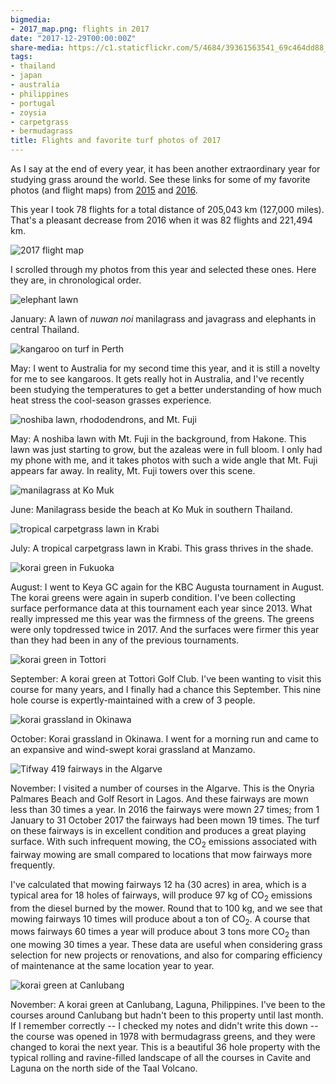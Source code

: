 ```yaml
---
bigmedia:
- 2017_map.png: flights in 2017
date: "2017-12-29T00:00:00Z"
share-media: https://c1.staticflickr.com/5/4684/39361563541_69c464dd88_b_d.jpg
tags:
- thailand
- japan
- australia
- philippines
- portugal
- zoysia
- carpetgrass
- bermudagrass
title: Flights and favorite turf photos of 2017
---
```


As I say at the end of every year, it has been another extraordinary year for studying grass around the world. See these links for some of my favorite photos (and flight maps) from [2015](http://www.blog.asianturfgrass.com/2015/12/map-of-all-the-flights-i-took-this-year.html) and [2016](http://www.blog.asianturfgrass.com/2016/12/map-of-all-the-flights-i-took-in-2016.html).

This year I took 78 flights for a total distance of 205,043 km (127,000 miles). That's a pleasant decrease from 2016 when it was 82 flights and 221,494 km.

![2017 flight map](2017_map.png)

I scrolled through my photos from this year and selected these ones. Here they are, in chronological order.

![elephant lawn](https://c1.staticflickr.com/5/4688/39361562991_ac7a5e666e_b_d.jpg)

January: A lawn of *nuwan noi* manilagrass and javagrass and elephants in central Thailand.

![kangaroo on turf in Perth](https://c1.staticflickr.com/5/4737/39361562611_13aacef4c9_b_d.jpg)

May: I went to Australia for my second time this year, and it is still a novelty for me to see kangaroos. It gets really hot in Australia, and I've recently been studying the temperatures to get a better understanding of how much heat stress the cool-season grasses experience.

![noshiba lawn, rhododendrons, and Mt. Fuji](https://c1.staticflickr.com/5/4732/38484248985_a2bc876f80_b_d.jpg)

May: A noshiba lawn with Mt. Fuji in the background, from Hakone. This lawn was just starting to grow, but the azaleas were in full bloom. I only had my phone with me, and it takes photos with such a wide angle that Mt. Fuji appears far away. In reality, Mt. Fuji towers over this scene.

![manilagrass at Ko Muk](https://c1.staticflickr.com/5/4589/24497465937_61afbcca95_c_d.jpg)

June: Manilagrass beside the beach at Ko Muk in southern Thailand.

![tropical carpetgrass lawn in Krabi](https://c1.staticflickr.com/5/4684/39361563541_69c464dd88_b_d.jpg)

July: A tropical carpetgrass lawn in Krabi. This grass thrives in the shade.

![korai green in Fukuoka](https://c1.staticflickr.com/5/4640/39361563991_9821c9772c_b_d.jpg)

August: I went to Keya GC again for the KBC Augusta tournament in August. The korai greens were again in superb condition. I've been collecting surface performance data at this tournament each year since 2013. What really impressed me this year was the firmness of the greens. The greens were only topdressed twice in 2017. And the surfaces were firmer this year than they had been in any of the previous tournaments.

![korai green in Tottori](https://c1.staticflickr.com/5/4635/39361562101_9463a7da53_b_d.jpg)

September: A korai green at Tottori Golf Club. I've been wanting to visit this course for many years, and I finally had a chance this September. This nine hole course is expertly-maintained with a crew of 3 people.

![korai grassland in Okinawa](https://c1.staticflickr.com/5/4590/39361561001_0acc925933_b_d.jpg)

October: Korai grassland in Okinawa. I went for a morning run and came to an expansive and wind-swept korai grassland at Manzamo.

![Tifway 419 fairways in the Algarve](https://c1.staticflickr.com/5/4682/39361564301_a73cdeaafa_b_d.jpg)

November: I visited a number of courses in the Algarve. This is the Onyria Palmares Beach and Golf Resort in Lagos. And these fairways are mown less than 30 times a year. In 2016 the fairways were mown 27 times; from 1 January to 31 October 2017 the fairways had been mown 19 times. The turf on these fairways is in excellent condition and produces a great playing surface. With such infrequent mowing, the CO<sub>2</sub> emissions associated with fairway mowing are small compared to locations that mow fairways more frequently.

I've calculated that mowing fairways 12 ha (30 acres) in area, which is a typical area for 18 holes of fairways, will produce 97 kg of CO<sub>2</sub> emissions from the diesel burned by the mower. Round that to 100 kg, and we see that mowing fairways 10 times will produce about a ton of CO<sub>2</sub>. A course that mows fairways 60 times a year will produce about 3 tons more CO<sub>2</sub> than one mowing 30 times a year. These data are useful when considering grass selection for new projects or renovations, and also for comparing efficiency of maintenance at the same location year to year.

![korai green at Canlubang](https://c1.staticflickr.com/5/4683/39361565711_90e1c66ddc_b_d.jpg)

November: A korai green at Canlubang, Laguna, Philippines. I've been to the courses around Canlubang but hadn't been to this property until last month. If I remember correctly -- I checked my notes and didn't write this down -- the course was opened in 1978 with bermudagrass greens, and they were changed to korai the next year. This is a beautiful 36 hole property with the typical rolling and ravine-filled landscape of all the courses in Cavite and Laguna on the north side of the Taal Volcano.













